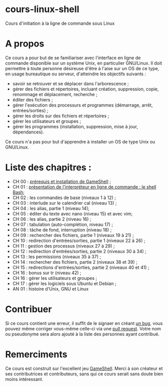 # cours-linux-shell
Cours d'initiation à la ligne de commande sous Linux

# A propos

Ce cours a pour but de se familiariser avec l'interface en ligne de commande
disponible sur un système Unix, en particulier GNU/Linux. Il doit permettre à
toute personne désireuse d'être à l'aise sur un OS de ce type, en usage
bureautique ou serveur, d'atteindre les objectifs suivants :

* savoir se retrouver et se déplacer dans l'arborescence ;
* gérer des fichiers et répertoires, incluant création, suppression, copie,
  renommage et déplacement, recherche ;
* éditer des fichiers ;
* gérer l'exécution des processurs et  programmes (démarrage, arrêt, entrées/sorties) ;
* gérer les droits sur des fichiers et répertoires ;
* gérer les utilisateurs et groupes ;
* gérer les programmes (installation, suppression, mise à jour, dépendances).

Ce cours n'a pas pour but d'apprendre à installer un OS de type Unix ou
GNU/Linux.

# Liste des chapitres :

* CH 00 : [prérequis et installation de GameShell](ch/ch00_prerequis_install.md) ;
* CH 01 : [présentation de l'interpréteur en ligne de commande : le shell
  Bash](ch/ch01_presentation_bash.md);
* CH 02 : les commandes de base (niveaux 1 à 12) ;
* CH 03 : interlude sur le calendrier cal (niveau 13) ;
* CH 04 : les alias, partie 1 (niveau 14);
* CH 05 : éditer du texte avec nano (niveau 15) et avec vim;
* CH 06 : les alias, partie 2 (niveau 16) ;
* CH 07 : tabulation (auto-complétion, niveau 17) ;
* CH 08 : tâche de fond, interruption (niveau 18) ;
* CH 09 : rechercher des fichiers, partie 1 (niveaux 19 à 21) ;
* CH 10 : redirection d'entrées/sorties, partie 1 (niveaux 22 à 26) ;
* CH 11 : gestion des processus (niveaux 27 à 29) ;
* CH 12 : redirection d'entrées/sorties, partie 2 (niveaux 30 à 34) ;
* CH 13 : les permissions (niveaux 35 à 37) ;
* CH 14 : rechercher des fichiers, partie 2 (niveaux 38 et 39) ;
* CH 15 : redirections d'entrées/sorties, partie 2 (niveaux 40 et 41) ;
* CH 16 : bonus sur tr (niveau 42) ;
* CH 16 : gérer les utilisateurs et groupes ;
* CH 17 : gérer les logiciels sous Ubuntu et Debian ;
* AN 01 : histoire d'Unix, GNU et Linux

# Contribuer

Si ce cours contient une erreur, il suffit de le signaer en créant [un
bug](https://github.com/ahpnils/cours-linux-shell/issues), vous pouvez même
corriger vous-même celle-ci via une [pull
request](https://github.com/ahpnils/cours-linux-shell/pulls). Votre nom ou
pseudonyme sera alors ajouté à la liste des personnes ayant contribué.

# Remerciments

Ce cours est construit sur l'excellent jeu
[GameShell](https://github.com/phyver/GameShell). Merci à son créateur et ses
contributrices et contributeurs, sans qui ce cours serait sans doute bien moins
intéressant.
